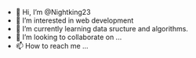 - 👋 Hi, I’m @Nightking23
- 👀 I’m interested in web development
- 🌱 I’m currently learning data sructure and algorithms.
- 💞️ I’m looking to collaborate on ...
- 📫 How to reach me ...

<!---
Nightking23/Nightking23 is a ✨ special ✨ repository because its `README.md` (this file) appears on your GitHub profile.
You can click the Preview link to take a look at your changes.
--->
